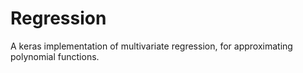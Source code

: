 # Regression
A keras implementation of multivariate regression, for approximating polynomial functions.
